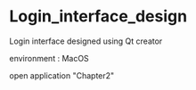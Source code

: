 # Login_interface_design
Login interface designed using Qt creator

environment : MacOS

open application "Chapter2"
